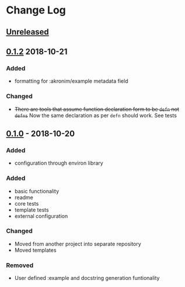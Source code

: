 # Change Log

## [Unreleased]

## [0.1.2]   2018-10-21
### Added
- formatting for :akronim/example metadata field

### Changed
- ~~There are tools that assume function declaration form to be `defn` not `defns`~~ 
  Now the same declaration as per `defn` should work. See tests
  

## [0.1.0] - 2018-10-20
### Added
- configuration through environ library



### Added
- basic functionality
- readme
- core tests
- template tests
- external configuration

### Changed 
- Moved from another project into separate repository
- Moved templates

### Removed 
- User defined :example and docstring generation funtionality

[0.1.0]: https://github.com/michaelleachim/akronim/compare/0.1.0...0.1.2
[0.1.2]: https://github.com/michaelleachim/akronim/compare/0.1.0...0.1.2
[Unreleased]: https://github.com/michaelleachim/akronim/compare/0.1.2..HEAD

